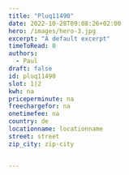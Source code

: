 ```yaml
---
title: "Pluq11490"
date: 2022-10-28T09:08:26+02:00
hero: /images/hero-3.jpg
excerpt: "A default excerpt"
timeToRead: 0
authors:
  - Paul
draft: false
id: pluq11490
slot: 1|2
kwh: na
priceperminute: na
freechargefor: na
onetimefee: na
country: de
locationname: locationname
street: street
zip_city: zip-city


---
```

